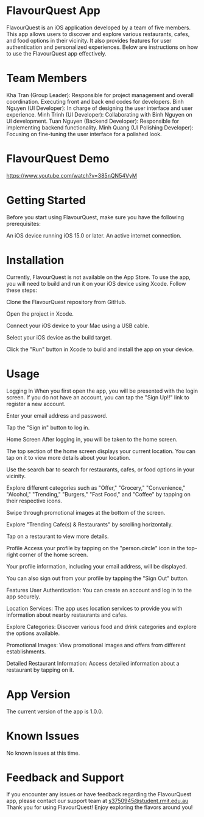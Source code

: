 
# FlavourQuest App
FlavourQuest is an iOS application developed by a team of five members. This app allows users to discover and explore various restaurants, cafes, and food options in their vicinity. It also provides features for user authentication and personalized experiences. Below are instructions on how to use the FlavourQuest app effectively.

# Team Members
Kha Tran (Group Leader): Responsible for project management and overall coordination. Executing front and back end codes for developers. 
Binh Nguyen (UI Developer): In charge of designing the user interface and user experience.
Minh Trinh (UI Developer): Collaborating with Binh Nguyen on UI development.
Tuan Nguyen (Backend Developer): Responsible for implementing backend functionality.
Minh Quang (UI Polishing Developer): Focusing on fine-tuning the user interface for a polished look.

# FlavourQuest Demo
https://www.youtube.com/watch?v=385nQN54VyM

# Getting Started
Before you start using FlavourQuest, make sure you have the following prerequisites:

An iOS device running iOS 15.0 or later.
An active internet connection.

# Installation
Currently, FlavourQuest is not available on the App Store. To use the app, you will need to build and run it on your iOS device using Xcode. Follow these steps:

Clone the FlavourQuest repository from GitHub.

Open the project in Xcode.

Connect your iOS device to your Mac using a USB cable.

Select your iOS device as the build target.

Click the "Run" button in Xcode to build and install the app on your device.

# Usage
Logging In
When you first open the app, you will be presented with the login screen. If you do not have an account, you can tap the "Sign Up!!" link to register a new account.

Enter your email address and password.

Tap the "Sign in" button to log in.

Home Screen
After logging in, you will be taken to the home screen.

The top section of the home screen displays your current location. You can tap on it to view more details about your location.

Use the search bar to search for restaurants, cafes, or food options in your vicinity.

Explore different categories such as "Offer," "Grocery," "Convenience," "Alcohol," "Trending," "Burgers," "Fast Food," and "Coffee" by tapping on their respective icons.

Swipe through promotional images at the bottom of the screen.

Explore "Trending Cafe(s) & Restaurants" by scrolling horizontally.

Tap on a restaurant to view more details.

Profile
Access your profile by tapping on the "person.circle" icon in the top-right corner of the home screen.

Your profile information, including your email address, will be displayed.

You can also sign out from your profile by tapping the "Sign Out" button.

Features
User Authentication: You can create an account and log in to the app securely.

Location Services: The app uses location services to provide you with information about nearby restaurants and cafes.

Explore Categories: Discover various food and drink categories and explore the options available.

Promotional Images: View promotional images and offers from different establishments.

Detailed Restaurant Information: Access detailed information about a restaurant by tapping on it.

# App Version
The current version of the app is 1.0.0.

# Known Issues
No known issues at this time.

# Feedback and Support
If you encounter any issues or have feedback regarding the FlavourQuest app, please contact our support team at s3750945@student.rmit.edu.au
Thank you for using FlavourQuest! Enjoy exploring the flavors around you!

